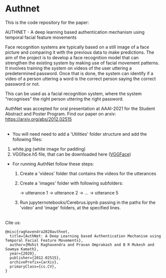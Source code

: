 # Authnet

This is the code repository for the paper:

AUTHNET - A deep learning based authentication mechanism using temporal facial feature movements <br>

Face recognition systems are typically based on a still image of a face picture and comparing it with the previous data to make predictions. The aim of the project is to develop a face recognition model that can strengthen the existing system by making use of facial movement patterns. It involves training the system on videos of the user uttering a predetermined password. Once that is done, the system can identify if a video of a person uttering a word is the correct person saying the correct password or not. 

This can be used as a facial recognition system, where the system “recognises” the right person uttering the right password.

AuthNet was accepted for oral presentation at AAAI-2021 for the Student Abstract and Poster Program. 
Find our paper on arxiv: <https://arxiv.org/abs/2012.02515> <br>
<br>

- You will need need to add a 'Utilities' folder structure and add the following files: <br>
1. white.jpg (white image for padding) <br>
2. VGGface.h5 file, that can be downloaded here ([VGGFace](https://drive.google.com/file/d/1cgNbT4UOGyEiAcB64vqwkhNtp-XCsL3u/view?usp=sharing)) <br>

- For running AuthNet follow these steps:
  1. Create a 'videos' folder that contains the videos for the utterances </br>
  2. Create a 'images' folder with following subfolders: </br>

        -> utterance 1 
        -> utterance 2 
        -> ... 
        -> utterance 5 

  3. Run jupyternotebooks/Cerebrus.ipynb passing in the paths for the 'video' and 'image' folders, at the specified lines.


<br>
Cite us:

```
@misc{raghavendra2020authnet,
  title={AuthNet: A Deep Learning based Authentication Mechanism using Temporal Facial Feature Movements},
  author={Mohit Raghavendra and Pravan Omprakash and B R Mukesh and Sowmya Kamath},
  year={2020},
  publisher={2012.02515},
  archivePrefix={arXiv},
  primaryClass={cs.CV},
}
```
